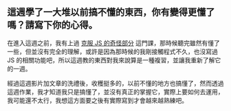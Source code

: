 ## 這週學了一大堆以前搞不懂的東西，你有變得更懂了嗎？請寫下你的心得。
在進入這週之前，我有上過 [克服 JS 的奇怪部分](https://www.udemy.com/course/javascriptjs/) 這門課，那時候聽完雖然有懂了一些，但並沒有完全的理解，或許是因為那時候的我剛接觸程式不久，也沒寫過 JS 的相關功能吧，所以這週教的東西對我來說算是一種複習，並讓我重新了解它的一週。

經過這週影片加文章的洗禮後，收穫挺多的，以前不懂的地方也搞懂了，然而透過這週作業，我才知道我只是搞懂了，並沒有真正的掌握它，實際上要如何去運用，我可能還不太行，我想這方面要之後有實際寫到才會越來越熟練吧。
